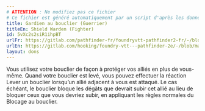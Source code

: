```yaml
---
# ATTENTION : Ne modifiez pas ce fichier
# Ce fichier est généré automatiquement par un script d'après les données du module Foundry VTT officiel et de sa traduction
title: Gardien au bouclier (Guerrier)
titleEn: Shield Warden (Fighter)
id: 5vXc2s2siR1ihpBT
urlFr: https://gitlab.com/pathfinder-fr/foundryvtt-pathfinder2-fr/-/blob/master/data/feats/5vXc2s2siR1ihpBT.htm
urlEn: https://gitlab.com/hooking/foundry-vtt---pathfinder-2e/-/blob/master/packs/data/feats.db/shield-warden-fighter.json
layout: dons
---
```

Vous utilisez votre bouclier de façon à protéger vos alliés en plus de vous-même. Quand votre bouclier est levé, vous pouvez effectuer la réaction Lever un bouclier lorsqu’un allié adjacent à vous est attaqué. Le cas échéant, le bouclier bloque les dégâts que devrait subir cet allié au lieu de bloquer ceux que vous devriez subir, en appliquant les règles normales du Blocage au bouclier.
